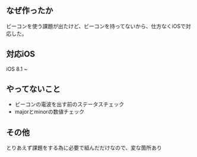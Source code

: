 ## なぜ作ったか
ビーコンを使う課題が出たけど、ビーコンを持ってないから、仕方なくiOSで対応した。

## 対応iOS
iOS 8.1 ~

## やってないこと
* ビーコンの電波を出す前のステータスチェック
* majorとminorの数値チェック

## その他
とりあえず課題をする為に必要で組んだだけなので、変な箇所あり

